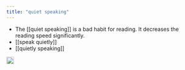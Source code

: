 ```yaml
---
title: "quiet speaking"
---
```


- The [[quiet speaking]] is a bad habit for reading. It decreases the reading speed significantly.
- [[speak quietly]]
- [[quietly speaking]]

<img src='https://scrapbox.io/api/pages/nishio/en/icon' alt='en.icon' height="19.5"/>